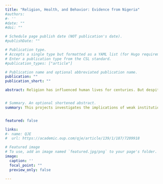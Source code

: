 ```yaml
---
title: "Religion, Health, and Behavior: Evidence from Nigeria"
#authors:
#- ''
#date: ""
#doi: ""

# Schedule page publish date (NOT publication's date).
#publishDate: ""

# Publication type.
# Accepts a single type but formatted as a YAML list (for Hugo requirements).
# Enter a publication type from the CSL standard.
#publication_types: ["article"]

# Publication name and optional abbreviated publication name.
publication: ""
publication_short: ""

abstract: Religion has influenced human lives for centuries. But despite its undeniable importance, we still lack systematic evidence on the implications of people’s real-life interactions with religious institutions. How does joining a church affect individuals’ lives? What are the specific impacts of different religious motifs? And what motivates individuals to join a church in the first place? Through a unique partnership with one of the largest Nigerian Pentecostal denominations we will address these questions and provide causal evidence on the impacts of religious engagement using the context of African Pentecostalism, one of the most remarkable phenomena of religious dynamism.


# Summary. An optional shortened abstract.
summary: This projects investigates the implications of weak institutions and 


featured: false

links:
#- name: QJE
#  url: https://academic.oup.com/qje/article/139/1/187/7209918

# Featured image
# To use, add an image named `featured.jpg/png` to your page's folder. 
image:
  caption: ''
  focal_point: ""
  preview_only: false

---
```





